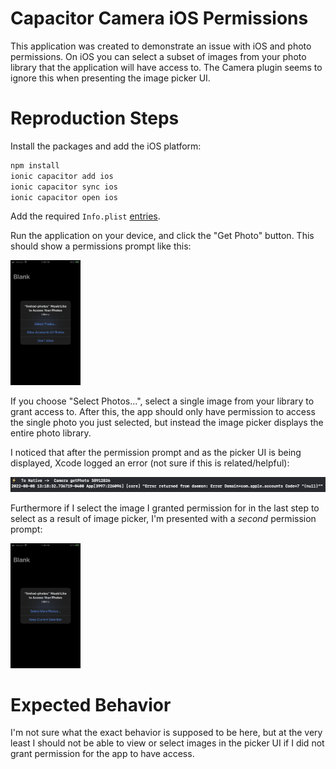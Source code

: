 # Capacitor Camera iOS Permissions
This application was created to demonstrate an issue with iOS and photo permissions.
On iOS you can select a subset of images from your photo library that the application will have access to.
The Camera plugin seems to ignore this when presenting the image picker UI.

# Reproduction Steps
Install the packages and add the iOS platform:
```bash
npm install
ionic capacitor add ios
ionic capacitor sync ios
ionic capacitor open ios
```

Add the required `Info.plist` [entries](https://capacitorjs.com/docs/apis/camera#ios).

Run the application on your device, and click the "Get Photo" button.
This should show a permissions prompt like this:
<div>
  <img src="./documentation/images/Permission_1.png" style="height:auto;width:auto;max-height:200px;">
</div>

If you choose "Select Photos...", select a single image from your library to grant access to.
After this, the app should only have permission to access the single photo you just selected, but instead the image picker displays the entire photo library.

I noticed that after the permission prompt and as the picker UI is being displayed, Xcode logged an error (not sure if this is related/helpful):
<div>
  <img src="./documentation/images/Xcode_Error.png" style="height:auto;width:auto;max-height:200px;">
</div>

Furthermore if I select the image I granted permission for in the last step to select as a result of image picker, I'm presented with a _second_ permission prompt:
<div>
  <img src="./documentation/images/Permission_2.png" style="height:auto;width:auto;max-height:200px;">
</div>

# Expected Behavior
I'm not sure what the exact behavior is supposed to be here, but at the very least I should not be able to view or select images in the picker UI if I did not grant permission for the app to have access.
